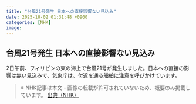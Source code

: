 ```yaml
---
title: "台風21号発生 日本への直接影響ない見込み"
date: 2025-10-02 01:31:48 +0900
categories: [NHK]
image: 
---
```

## 台風21号発生 日本への直接影響ない見込み

2日午前、フィリピンの東の海上で台風21号が発生しました。日本への直接の影響は無い見込みで、気象庁は、付近を通る船舶に注意を呼びかけています。

> ※ NHK記事は本文・画像の転載が許可されていないため、概要のみ掲載しています。
[出典（NHK）](http://www3.nhk.or.jp/news/html/20251002/k10014938791000.html)

